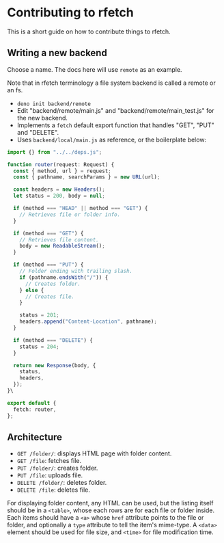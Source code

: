 # Contributing to rfetch

This is a short guide on how to contribute things to rfetch.

## Writing a new backend

Choose a name. The docs here will use `remote` as an example.

Note that in rfetch terminology a file system backend is called a remote or an
fs.

- `deno init backend/remote`
- Edit "backend/remote/main.js" and "backend/remote/main_test.js" for the new
  backend.
- Implements a `fetch` default export function that handles "GET", "PUT" and
  "DELETE".
- Uses `backend/local/main.js` as reference, or the boilerplate below:

```ts
import {} from "../../deps.js";

function router(request: Request) {
  const { method, url } = request;
  const { pathname, searchParams } = new URL(url);

  const headers = new Headers();
  let status = 200, body = null;

  if (method === "HEAD" || method === "GET") {
    // Retrieves file or folder info.
  }

  if (method === "GET") {
    // Retrieves file content.
    body = new ReadableStream();
  }

  if (method === "PUT") {
    // Folder ending with trailing slash.
    if (pathname.endsWith("/")) {
      // Creates folder.
    } else {
      // Creates file.
    }

    status = 201;
    headers.append("Content-Location", pathname);
  }

  if (method === "DELETE") {
    status = 204;
  }

  return new Response(body, {
    status,
    headers,
  });
}\

export default {
  fetch: router,
};
```

## Architecture

- `GET /folder/`: displays HTML page with folder content.
- `GET /file`: fetches file.
- `PUT /folder/`: creates folder.
- `PUT /file`: uploads file.
- `DELETE /folder/`: deletes folder.
- `DELETE /file`: deletes file.

For displaying folder content, any HTML can be used, but the listing itself
should be in a `<table>`, whose each rows are for each file or folder inside.
Each items should have a `<a>` whose `href` attribute points to the file or
folder, and optionally a `type` attribute to tell the item's mime-type. A
`<data>` element should be used for file size, and `<time>` for file
modification time.
